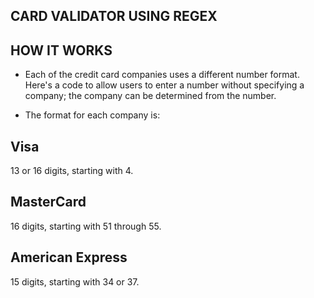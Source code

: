 ## CARD VALIDATOR USING REGEX

## HOW IT WORKS
- Each of the credit card companies uses a different number format. Here's a code to allow users to enter a number without specifying a company; the company can be determined from the number. 

- The format for each company is:

## Visa
13 or 16 digits, starting with 4.

## MasterCard
16 digits, starting with 51 through 55.

## American Express
15 digits, starting with 34 or 37.